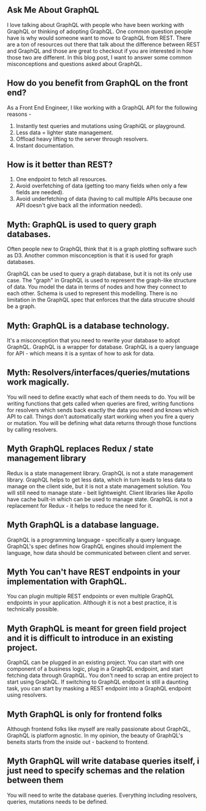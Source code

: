 ## Ask Me About GraphQL 

I love talking about GraphQL with people who have been working with GraphQL or thinking of adopting GraphQL. One common question people have is why would someone want to move to GraphQL from REST. There are a ton of resources out there that talk about the difference between REST and GraphQL and those are great to checkout if you are interested in how those two are different. In this blog post, I want to answer some common misconceptions and questions asked about GraphQL.


## How do you benefit from GraphQL on the front end?
As a Front End Engineer, I like working with a GraphQL API for the following reasons -

1. Instantly test queries and mutations using GraphiQL or playground. 
2. Less data = lighter state management. 
3. Offload heavy lifting to the server through resolvers. 
4. Instant documentation.


## How is it better than REST? 
1. One endpoint to fetch all resources. 
2. Avoid overfetching of data (getting too many fields when only a few fields are needed).
3. Avoid underfetching of data (having to call multiple APIs because one API doesn't give back all the information needed).


## Myth: GraphQL is used to query graph databases. 
Often people new to GraphQL think that it is a graph plotting software such as D3. Another common misconception is that it is used for graph databases. 

GraphQL can be used to query a graph database, but it is not its only use case. The "graph" in GraphQL is used to represent the graph-like structure of data. You model the data in terms of nodes and how they connect to each other. Schema is used to represent this modelling. 
There is no limitation in the GraphQL spec that enforces that the data strucutre should be a graph. 


## Myth: GraphQL is a database technology. 
It's a misconception that you need to rewrite your database to adopt GraphQL. GraphQL is a wrapper for database. GraphQL is a query language for  API - which means it is a syntax of how to ask for data. 


## Myth: Resolvers/interfaces/queries/mutations work magically. 
You will need to define exactly what each of them needs to do. You will be writing functions that gets called when queries are fired, writing functions for resolvers which sends back exactly the data you need and knows which API to call. Things don't automatically start working when you fire a query or mutation. You will be defining what data returns through those functions by calling resolvers. 


## Myth GraphQL replaces Redux / state management library
Redux is a state management library. GraphQL is not a state management library. GraphQL helps to get less data, which in turn leads to less data to manage on the client side, but it is not a state management solution. You will still need to manage state - beit lightweight. Client libraries like Apollo have cache built-in which can be used to manage state. GraphQL is not a replacement for Redux - it helps to reduce the need for it.  


## Myth GraphQL is a database language. 
GraphQL is a programming language - specifically a query language. GraphQL's spec defines how GraphQL engines should implement the language, how data should be communicated between client and server. 


## Myth You can't have REST endpoints in your implementation with GraphQL. 

You can plugin multiple REST endpoints or even multiple GraphQL endpoints in your application. Although it is not a best practice, it is technically possible. 

## Myth GraphQL is meant for green field project and it is difficult to introduce in an existing project. 
GraphQL can be plugged in an existing project. You can start with one component of a business logic, plug in a GraphQL endpoint, and start fetching data through GraphQL. You don't need to scrap an entire project to start using GraphQL. If switching to GraphQL endpoint is still a daunting task, you can start by masking a REST endpoint into a GraphQL endpoint using resolvers. 

## Myth GraphQL is only for frontend folks
Although frontend folks like myself are really passionate about GraphQL, GraphQL is platform agnostic. In my opinion, the beauty of GraphQL's beneits starts from the inside out - backend to frontend. 


## Myth GraphQL will write database queries itself, i just need to specify schemas and the relation between them
You will need to write the database queries. Everything including resolvers, queries, mutations needs to be defined. 